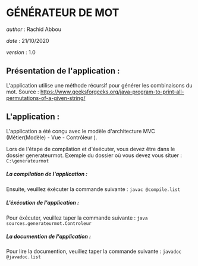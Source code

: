 # GÉNÉRATEUR DE MOT         

*author*  : Rachid Abbou

*date*    : 21/10/2020

*version* : 1.0			

## Présentation de l'application :

L'application utilise une méthode récursif pour générer les combinaisons du mot.
Source : https://www.geeksforgeeks.org/java-program-to-print-all-permutations-of-a-given-string/

## L'application :

L'application a été conçu avec le modèle d'architecture MVC (Métier(Modèle) - Vue - Contrôleur ).

Lors de l'étape de compilation et d'éxécuter, vous devez être dans le dossier generateurmot.
Exemple du dossier où vous devez vous situer : `C:\generateurmot`

##### La compilation de l'application :

Ensuite, veuillez éxécuter la commande suivante : `javac @compile.list`

##### L'éxécution de l'application :  

Pour éxécuter, veuillez taper la commande suivante : `java sources.generateurmot.Controleur`
 
##### La documention de l'application :

Pour lire la documention, veuillez taper la commande suivante : `javadoc @javadoc.list`
